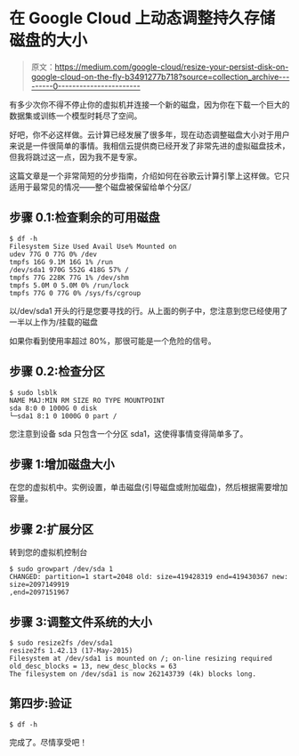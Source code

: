 # 在 Google Cloud 上动态调整持久存储磁盘的大小

> 原文：<https://medium.com/google-cloud/resize-your-persist-disk-on-google-cloud-on-the-fly-b3491277b718?source=collection_archive---------0----------------------->

有多少次你不得不停止你的虚拟机并连接一个新的磁盘，因为你在下载一个巨大的数据集或训练一个模型时耗尽了空间。

好吧，你不必这样做。云计算已经发展了很多年，现在动态调整磁盘大小对于用户来说是一件很简单的事情。我相信云提供商已经开发了非常先进的虚拟磁盘技术，但我将跳过这一点，因为我不是专家。

这篇文章是一个非常简短的分步指南，介绍如何在谷歌云计算引擎上这样做。它只适用于最常见的情况——整个磁盘被保留给单个分区/

## 步骤 0.1:检查剩余的可用磁盘

```
$ df -h
Filesystem Size Used Avail Use% Mounted on
udev 77G 0 77G 0% /dev
tmpfs 16G 9.1M 16G 1% /run
/dev/sda1 970G 552G 418G 57% /
tmpfs 77G 228K 77G 1% /dev/shm
tmpfs 5.0M 0 5.0M 0% /run/lock
tmpfs 77G 0 77G 0% /sys/fs/cgroup
```

以/dev/sda1 开头的行是您要寻找的行。从上面的例子中，您注意到您已经使用了一半以上作为/挂载的磁盘

如果你看到使用率超过 80%，那很可能是一个危险的信号。

## 步骤 0.2:检查分区

```
$ sudo lsblk
NAME MAJ:MIN RM SIZE RO TYPE MOUNTPOINT
sda 8:0 0 1000G 0 disk 
└─sda1 8:1 0 1000G 0 part /
```

您注意到设备 sda 只包含一个分区 sda1，这使得事情变得简单多了。

## 步骤 1:增加磁盘大小

在您的虚拟机中。实例设置，单击磁盘(引导磁盘或附加磁盘)，然后根据需要增加容量。

## 步骤 2:扩展分区

转到您的虚拟机控制台

```
$ sudo growpart /dev/sda 1
CHANGED: partition=1 start=2048 old: size=419428319 end=419430367 new: size=2097149919
,end=2097151967
```

## 步骤 3:调整文件系统的大小

```
$ sudo resize2fs /dev/sda1
resize2fs 1.42.13 (17-May-2015)
Filesystem at /dev/sda1 is mounted on /; on-line resizing required
old_desc_blocks = 13, new_desc_blocks = 63
The filesystem on /dev/sda1 is now 262143739 (4k) blocks long.
```

## 第四步:验证

```
$ df -h
```

完成了。尽情享受吧！